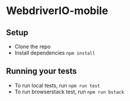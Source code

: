 # WebdriverIO-mobile

## Setup
* Clone the repo
* Install dependencies `npm install`

## Running your tests
- To run local tests, run `npm run test`
- To run browserstack test, run `npm run bstack`
